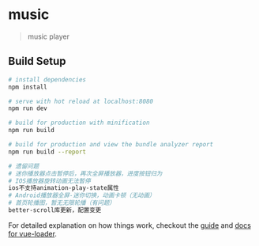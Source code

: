 # music

> music player

## Build Setup

``` bash
# install dependencies
npm install

# serve with hot reload at localhost:8080
npm run dev

# build for production with minification
npm run build

# build for production and view the bundle analyzer report
npm run build --report

# 遗留问题
# 迷你播放器点击暂停后，再次全屏播放器，进度按钮归为
# IOS播放器旋转动画无法暂停
ios不支持animation-play-state属性
# Android播放器全屏-迷你切换，动画卡顿（无动画）
# 首页轮播图，暂无无限轮播（有问题）
better-scroll库更新，配置变更
```

For detailed explanation on how things work, checkout the [guide](http://vuejs-templates.github.io/webpack/) and [docs for vue-loader](http://vuejs.github.io/vue-loader).
